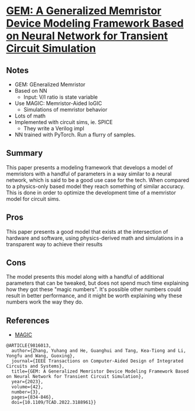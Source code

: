 # [GEM: A Generalized Memristor Device Modeling Framework Based on Neural Network for Transient Circuit Simulation](https://ieeexplore.ieee.org/document/9816013)

## Notes
- GEM: GEneralized Memristor
- Based on NN
  - Input: V/I ratio is state variable
- Use MAGIC: Memristor-Aided loGIC
  - Simulations of memristor behavior
- Lots of math
- Implemented with circuit sims, ie. SPICE
  - They write a Verilog impl
- NN trained with PyTorch. Run a flurry of samples.

## Summary
This paper presents a modeling framework that develops a model of memristors with a handful of parameters in a way similar to a neural network, which is said to be a good use case for the tech. When compared to a physics-only based model they reach something of similar accuracy. This is done in order to optimize the development time of a memristor model for circuit sims.

## Pros
This paper presents a good model that exists at the intersection of hardware and software, using physics-derived math and simulations in a transparent way to achieve their results

## Cons
The model presents this model along with a handful of additional parameters that can be tweaked, but does not spend much time explaining how they got these "magic numbers". It's possible other numbers could result in better performance, and it might be worth explaining why these numbers work the way they do.

## References
- [MAGIC](https://ieeexplore.ieee.org/document/6895258)
```
@ARTICLE{9816013,
  author={Zhang, Yuhang and He, Guanghui and Tang, Kea-Tiong and Li, Yongfu and Wang, Guoxing},
  journal={IEEE Transactions on Computer-Aided Design of Integrated Circuits and Systems}, 
  title={GEM: A Generalized Memristor Device Modeling Framework Based on Neural Network for Transient Circuit Simulation}, 
  year={2023},
  volume={42},
  number={3},
  pages={834-846},
  doi={10.1109/TCAD.2022.3188961}}
```
